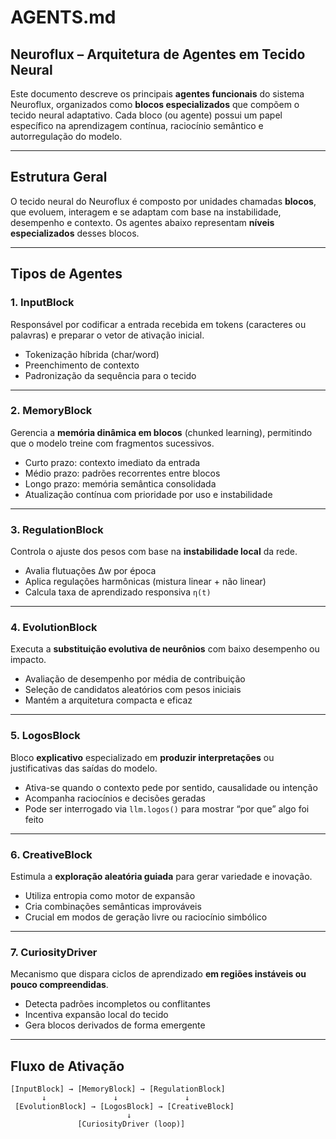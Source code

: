# AGENTS.md

## Neuroflux – Arquitetura de Agentes em Tecido Neural

Este documento descreve os principais **agentes funcionais** do sistema Neuroflux, organizados como **blocos especializados** que compõem o tecido neural adaptativo. Cada bloco (ou agente) possui um papel específico na aprendizagem contínua, raciocínio semântico e autorregulação do modelo.

---

## Estrutura Geral

O tecido neural do Neuroflux é composto por unidades chamadas **blocos**, que evoluem, interagem e se adaptam com base na instabilidade, desempenho e contexto. Os agentes abaixo representam **níveis especializados** desses blocos.

---

## Tipos de Agentes

### 1. **InputBlock**
Responsável por codificar a entrada recebida em tokens (caracteres ou palavras) e preparar o vetor de ativação inicial.

- Tokenização híbrida (char/word)
- Preenchimento de contexto
- Padronização da sequência para o tecido

---

### 2. **MemoryBlock**
Gerencia a **memória dinâmica em blocos** (chunked learning), permitindo que o modelo treine com fragmentos sucessivos.

- Curto prazo: contexto imediato da entrada
- Médio prazo: padrões recorrentes entre blocos
- Longo prazo: memória semântica consolidada
- Atualização contínua com prioridade por uso e instabilidade

---

### 3. **RegulationBlock**
Controla o ajuste dos pesos com base na **instabilidade local** da rede.

- Avalia flutuações Δw por época
- Aplica regulações harmônicas (mistura linear + não linear)
- Calcula taxa de aprendizado responsiva `η(t)`

---

### 4. **EvolutionBlock**
Executa a **substituição evolutiva de neurônios** com baixo desempenho ou impacto.

- Avaliação de desempenho por média de contribuição
- Seleção de candidatos aleatórios com pesos iniciais
- Mantém a arquitetura compacta e eficaz

---

### 5. **LogosBlock**
Bloco **explicativo** especializado em **produzir interpretações** ou justificativas das saídas do modelo.

- Ativa-se quando o contexto pede por sentido, causalidade ou intenção
- Acompanha raciocínios e decisões geradas
- Pode ser interrogado via `llm.logos()` para mostrar “por que” algo foi feito

---

### 6. **CreativeBlock**
Estimula a **exploração aleatória guiada** para gerar variedade e inovação.

- Utiliza entropia como motor de expansão
- Cria combinações semânticas improváveis
- Crucial em modos de geração livre ou raciocínio simbólico

---

### 7. **CuriosityDriver**
Mecanismo que dispara ciclos de aprendizado **em regiões instáveis ou pouco compreendidas**.

- Detecta padrões incompletos ou conflitantes
- Incentiva expansão local do tecido
- Gera blocos derivados de forma emergente

---

## Fluxo de Ativação

```text
[InputBlock] → [MemoryBlock] → [RegulationBlock]
       ↓               ↓               ↓
 [EvolutionBlock] → [LogosBlock] → [CreativeBlock]
                          ↓
               [CuriosityDriver (loop)]

